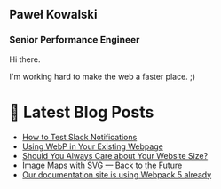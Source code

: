 ## Paweł Kowalski
### Senior Performance Engineer

Hi there.

I'm working hard to make the web a faster place. ;)

# 📩 Latest Blog Posts
<!-- BLOG-POST-LIST:START -->
- [How to Test Slack Notifications](https://pavelloz.hashnode.dev/how-to-test-slack-notifications)
- [Using WebP in Your Existing Webpage](https://pavelloz.hashnode.dev/using-webp-in-your-existing-webpage)
- [Should You Always Care about Your Website Size?](https://pavelloz.hashnode.dev/should-you-always-care-about-your-website-size)
- [Image Maps with SVG — Back to the Future](https://pavelloz.hashnode.dev/image-maps-with-svg-back-to-the-future)
- [Our documentation site is using Webpack 5 already](https://pavelloz.hashnode.dev/our-documentation-site-is-using-webpack-5-already)
<!-- BLOG-POST-LIST:END -->
